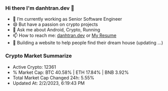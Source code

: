 ### Hi there I'm danhtran.dev 👋

- 🔭 I’m currently working as Senior Software Engineer
- 😄 But have a passion on crypto projects
- 💬 Ask me about Android, Crypto, Running 
- 📫 How to reach me: <a href="https://danhtran.dev" target="_blank">danhtran.dev</a> or <a href="Dan-Resume.pdf" target="_blank">My Resume</a>
- 🌱 Building a website to help people find their dream house (updating ...)

### Crypto Market Summarize
- Active Crypto: 12361
- % Market Cap: BTC 40.58% | ETH 17.84% | BNB 3.92%
- Total Market Cap Changed 24h: 5.55%
- Updated At: 2/2/2023, 6:19:43 PM
